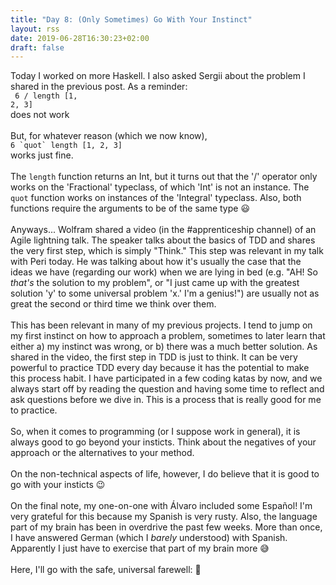 ```yaml
---
title: "Day 8: (Only Sometimes) Go With Your Instinct"
layout: rss
date: 2019-06-28T16:30:23+02:00
draft: false
---
```

Today I worked on more Haskell. I also asked Sergii about the problem I shared in the previous post. As a reminder:<br>
<code> 6 / length [1, 2, 3] </code><br>
does not work
<br>
<br>
But, for whatever reason (which we now know),<br>
<code>6 \`quot\` length [1, 2, 3]</code><br>
works just fine.
<br>
<br>
The <code>length</code> function returns an Int, but it turns out that the '/' operator only works on the 'Fractional' typeclass, of which 'Int' is not an instance. The <code>quot</code> function works on instances of the 'Integral' typeclass. Also, both functions require the arguments to be of the same type :smiley:
<br>
<br>
Anyways... Wolfram shared a video (in the #apprenticeship channel) of an Agile lightning talk. The speaker talks about the basics of TDD and shares the very first step, which is simply "Think." This step was relevant in my talk with Peri today. He was talking about how it's usually the case that the ideas we have (regarding our work) when we are lying in bed (e.g. "AH! So <i>that's</i> the solution to my problem", or "I just came up with the greatest solution 'y' to some universal problem 'x.' I'm a genius!") are usually not as great the second or third time we think over them.
<br>
<br>
This has been relevant in many of my previous projects. I tend to jump on my first instinct on how to approach a problem, sometimes to later learn that either a) my instinct was wrong, or b) there was a much better solution. As shared in the video, the first step in TDD is just to think. It can be very powerful to practice TDD every day because it has the potential to make this process habit. I have participated in a few coding katas by now, and we always start off by reading the question and having some time to reflect and ask questions before we dive in. This is a process that is really good for me to practice.
<br>
<br>
So, when it comes to programming (or I suppose work in general), it is always good to go beyond your insticts. Think about the negatives of your approach or the alternatives to your method.
<br>
<br>
On the non-technical aspects of life, however, I do believe that it is good to go with your insticts :wink:
<br>
<br>
On the final note, my one-on-one with <span>&#193;</span>lvaro included some Espa<span>&#241;</span>ol! I'm very grateful for this because my Spanish is very rusty. Also, the language part of my brain has been in overdrive the past few weeks. More than once, I have answered German (which I <i>barely</i> understood) with Spanish. Apparently I just have to exercise that part of my brain more :sweat_smile:
<br>
<br>
Here, I'll go with the safe, universal farewell: :wave:
<br>
<br>
<br>